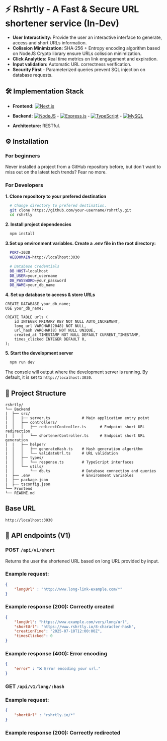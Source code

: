 # ⚡ Rshrtly - A Fast & Secure URL shortener service (In-Dev)
* **User Interactivity:** Provide the user an interactive interface to generate, access and short URLs information.
* **Colission Minimization:** SHA-256 + Entropy encoding algorithm based on NodeJS Crypto library ensure URLs colission minimization.
* **Click Analytics:** Real time metrics on link engagement and expiration.
* **Input validation:** Automatic URL correctness verification.
* **Security First** - Parameterized queries prevent SQL injection on database requests.
  
## 🛠️ Implementation Stack
* **Frontend:** [![Next.js](https://img.shields.io/badge/Next.js-black?logo=next.js&logoColor=white)](https://nextjs.org/)
* **Backend:** [![NodeJS](https://img.shields.io/badge/Node.js-6DA55F?logo=node.js&logoColor=white)](https://nodejs.org/en) - [![Express.js](https://img.shields.io/badge/Express.js-%23404d59.svg?logo=express&logoColor=%2361DAFB)](https://expressjs.com/) - [![TypeScript](https://img.shields.io/badge/TypeScript-3178C6?logo=typescript&logoColor=fff)](https://www.typescriptlang.org/) - [![MySQL](https://img.shields.io/badge/MySQL-4479A1?logo=mysql&logoColor=fff)](https://www.mysql.com/)

* **Architecture:** RESTful.

## ⚙️ Installation
### **For beginners**
Never installed a project from a GitHub repository before, but don't want to miss out on the latest tech trends? Fear no more.

### **For Developers**
**1. Clone repository to your prefered destination**
``` bash
  # Change directory to prefered destination.
  git clone https://github.com/your-username/rshrtly.git
  cd rshrtly
```
**2. Install project dependencies**
``` bash
  npm install  
```
**3.Set up environment variables. Create a .env file in the root directory:**
``` bash
  PORT=3030
  WEBDOMAIN=http://localhost:3030

  # Database Credentials
  DB_HOST=localhost
  DB_USER=your_username
  DB_PASSWORD=your_password
  DB_NAME=your_db_name
```
**4. Set up database to access & store URLs**
``` MySQL
CREATE DATABASE your_db_name;
USE your_db_name;

CREATE TABLE urls (
    id INTEGER PRIMARY KEY NOT NULL AUTO_INCREMENT,
    long_url VARCHAR(2048) NOT NULL,
    url_hash VARCHAR(8) NOT NULL UNIQUE,
    created_at TIMESTAMP NOT NULL DEFAULT CURRENT_TIMESTAMP,
    times_clicked INTEGER DEFAULT 0,
);
```
**5. Start the development server**
``` bash
  npm run dev
```
The console will output where the development server is running.
By default, it is set to `http://localhost:3030`.

## 📁 Project Structure
```
rshrtly/
└── Backend
|  ├── src/
|  │   ├── server.ts              # Main application entry point
|  │   ├── controllers/
|  │   │   ├── redirectController.ts      # Endpoint short URL redirection
|  │   │   └── shortenerController.ts     # Endpoint short URL generation
|  |   ├── helper/
|  │   │   ├── generateHash.ts    # Hash generation algorithm
|  │   │   └── validateUrl.ts     # URL validation
|  │   ├── types/
|  │   │   └── response.ts        # TypeScript interfaces
|  │   └── utils/
|  │       └── db.ts              # Database connection and queries
|  ├── .env                       # Environment variables
|  ├── package.json
|  ├── tsconfig.json
└── Frontend
└── README.md
```
## Base URL
`http://localhost:3030`

## 🎯 API endpoints (V1)
### POST `/api/v1/short`
Returns the user the shortened URL based on long URL provided by input.

### Example request:
``` JSON
{
    "longUrl" : "http://www.long-link-example.com/*"
}
```

### Example response (200): Correctly created
``` JSON
{
    "longUrl": "https://www.example.com/very/long/url",
    "shortUrl": "https://www.rshrtly.io/8-character-hash",
    "creationTime": "2025-07-10T12:00:00Z",
    "timesClicked": 0
}
```
### Example response (400): Error encoding
``` JSON
{
    "error" : "❌ Error encoding your url."
}
```

### GET `/api/v1/long/:hash`
### **Example request:**
``` JSON
{
    "shortUrl" : "rshrtly.io/*" 
}
```

### **Example response (200):** Correctly redirected
